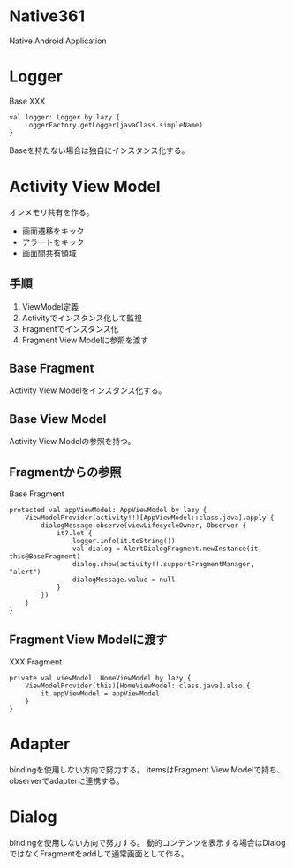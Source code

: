 # Native361
Native Android Application

# Logger

Base XXX

    val logger: Logger by lazy {
        LoggerFactory.getLogger(javaClass.simpleName)
    }

Baseを持たない場合は独自にインスタンス化する。
    
# Activity View Model

オンメモリ共有を作る。

- 画面遷移をキック
- アラートをキック
- 画面間共有領域

## 手順

1. ViewModel定義
1. Activityでインスタンス化して監視
1. Fragmentでインスタンス化
1. Fragment View Modelに参照を渡す

## Base Fragment

Activity View Modelをインスタンス化する。

## Base View Model

Activity View Modelの参照を持つ。

## Fragmentからの参照

Base Fragment

    protected val appViewModel: AppViewModel by lazy {
        ViewModelProvider(activity!!)[AppViewModel::class.java].apply {
            dialogMessage.observe(viewLifecycleOwner, Observer {
                it?.let {
                    logger.info(it.toString())
                    val dialog = AlertDialogFragment.newInstance(it, this@BaseFragment)
                    dialog.show(activity!!.supportFragmentManager, "alert")
                    dialogMessage.value = null
                }
            })
        }
    }

## Fragment View Modelに渡す

XXX Fragment

    private val viewModel: HomeViewModel by lazy {
        ViewModelProvider(this)[HomeViewModel::class.java].also {
            it.appViewModel = appViewModel
        }
    }

# Adapter

bindingを使用しない方向で努力する。
itemsはFragment View Modelで持ち、observerでadapterに連携する。

# Dialog

bindingを使用しない方向で努力する。
動的コンテンツを表示する場合はDialogではなくFragmentをaddして通常画面として作る。

